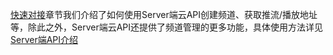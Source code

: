 [快速对接](/doc/product/267/4698)章节我们介绍了如何使用Server端云API创建频道、获取推流/播放地址等，除此之外，Server端云API还提供了频道管理的更多功能，具体使用方法详见[Server端API介绍](/doc/api/258/4703)
